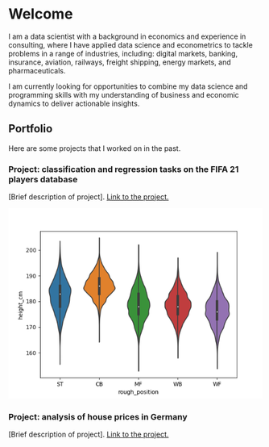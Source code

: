 # Welcome

I am a data scientist with a background in economics and experience in consulting, where I have applied data
science and econometrics to tackle problems in a range of industries, including: digital markets,
banking, insurance, aviation, railways, freight shipping, energy markets, and pharmaceuticals.

I am currently looking for opportunities to combine my data science and programming skills with my
understanding of business and economic dynamics to deliver actionable insights.

## Portfolio
Here are some projects that I worked on in the past.

### Project: classification and regression tasks on the FIFA 21 players database

[Brief description of project]. [Link to the project.](https://github.com/lucagre89/lucagre89.github.io/tree/main/project_fifa21)

![](/images/fifa_height_by_position.png)


### Project: analysis of house prices in Germany

[Brief description of project]. [Link to the project.](https://github.com/lucagre89/lucagre89.github.io/tree/main/project_house_prices)

